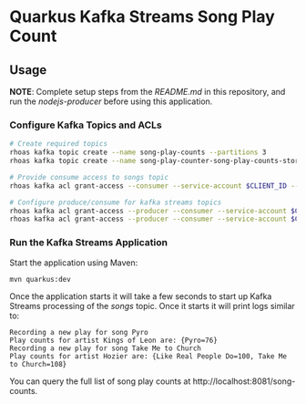 # Quarkus Kafka Streams Song Play Count


## Usage

**NOTE**: Complete setup steps from the *README.md* in this repository, and run
the *nodejs-producer* before using this application.

### Configure Kafka Topics and ACLs

```bash
# Create required topics
rhoas kafka topic create --name song-play-counts --partitions 3
rhoas kafka topic create --name song-play-counter-song-play-counts-store-changelog --partitions 3

# Provide consume access to songs topic
rhoas kafka acl grant-access --consumer --service-account $CLIENT_ID --topic songs --group '*'

# Configure produce/consume for kafka streams topics
rhoas kafka acl grant-access --producer --consumer --service-account $CLIENT_ID --topic song-play-counts --group '*'
rhoas kafka acl grant-access --producer --consumer --service-account $CLIENT_ID --topic song-play-counter-song-play-counts-store-changelog --group '*'
```

### Run the Kafka Streams Application

Start the application using Maven:

```bash
mvn quarkus:dev
```

Once the application starts it will take a few seconds to start up Kafka
Streams processing of the *songs* topic. Once it starts it will print logs
similar to:

```
Recording a new play for song Pyro
Play counts for artist Kings of Leon are: {Pyro=76}
Recording a new play for song Take Me to Church
Play counts for artist Hozier are: {Like Real People Do=100, Take Me to Church=108}
```

You can query the full list of song play counts at
http://localhost:8081/song-counts.